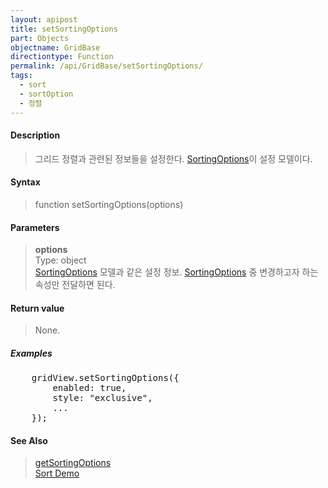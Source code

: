 ```yaml
---
layout: apipost
title: setSortingOptions
part: Objects
objectname: GridBase
directiontype: Function
permalink: /api/GridBase/setSortingOptions/
tags:
  - sort
  - sortOption
  - 정렬
---
```



#### Description

> 그리드 정렬과 관련된 정보들을 설정한다. [SortingOptions](/api/types/SortingOptions/)이 설정 모델이다.

#### Syntax

> function setSortingOptions(options)

#### Parameters

> **options**  
> Type: object  
> [SortingOptions](/api/types/SortingOptions/) 모델과 같은 설정 정보. [SortingOptions](/api/types/SortingOptions/) 중 변경하고자 하는 속성만 전달하면 된다.    

#### Return value

> None.

##### Examples 

<pre class="prettyprint">
    gridView.setSortingOptions({
        enabled: true,
        style: "exclusive",
        ...
    });
</pre>

#### See Also
> [getSortingOptions](/api/GridBase/getSortingOptions)  
> [Sort Demo](http://demo.realgrid.com/Demo/ColumnSorting)